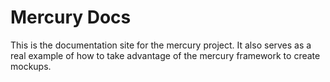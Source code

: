 # Mercury Docs

This is the documentation site for the mercury project.  It also serves as a real example of how to take advantage of the mercury framework to create mockups.


